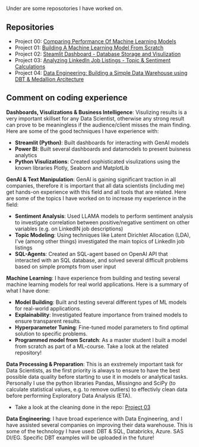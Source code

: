 # 
Under are some reposotories I have worked on. 

## Repositories 
- Project 00: [Comparing Performance Of Machine Learning Models](https://github.com/Er-F/00_Machine-Learning_Model-Comparison) 
- Project 01: [Building A Machine Learning Model From Scratch](https://github.com/Er-F/01_Building-Machine-Learning-Model-From-Scratch)
- Project 02: [Steamlit Dashboard - Database Storage and Visulization](https://github.com/Er-F/01_Project_GenAI)
- Project 03: [Analyzing LinkedIn Job Listings - Topic & Sentiment Calculations](https://github.com/Er-F/02_Project_Analysis)
- Project 04:  [Data Engineering: Building a Simple Data Warehouse using DBT & Medallion Arcitecture](https://github.com/Er-F/04_Project_DBT)


## Comment on coding experience 
  
**Dashboards, Visulizations & Business Intelligence**: Visulizing results is a very important skillset for any Data Scientist, otherwise any strong result can prove to be meaningless if the audience/client misses the main finding. Here are some of the good techniques I have experience with: 
- **Streamlit (Python)**: Built dashboards for interacting with GenAI models 
- **Power BI**: Built several dashboards and datamodels to present buisness analytics 
- **Python Visulizations**: Created sophisticated visulizations using the known libraries Plotly, Seaborn and MatplotLib 

**GenAI & Text Manipulation**: GenAI is gaining significant traction in all companies, therefore it is important that all data scientists (including me) get hands-on experience with this field and all tools that are related. Here are some of the topics I have worked on to increase my experience in the field: 
- **Sentiment Analysis**: Used LLAMA models to perform sentiment analysis to investigate correlation between positive/negative sentiment on other variables (e.g. on LinkedIN job descriptions)
- **Topic Modeling**: Using techniques like Latent Dirichlet Allocation (LDA), I’ve (among other things) investigated the main topics of LinkedIn job listings
- **SQL-Agents**: Created an SQL-agent based on OpenAI API that interacted with an SQL database, and solved several difficult problems based on simple prompts from user input 
  
**Machine Learning**: I have experience from building and testing several machine learning models for real world applications. Here is a summary of what I have done: 
- **Model Building**: Built and testing several different types of ML models for real-world applications.
- **Explainability**: Investigated feature importance from trained models to ensure transparent results.
- **Hyperparameter Tuning**: Fine-tuned model parameters to find optimal solution to specific problems.
- **Programmed model from Scratch**: As a master student I built a model from scratch as part of a ML-course. Take a look at the related repository!
  
**Data Processing & Preparation**: This is an exstremely important task for Data Scientists, as the first priority is always to ensure to have the best possible data quality before starting to use it in models or analytical tasks. Personally I use the python libraries Pandas, Missingno and SciPy (to calculate statistical values, e.g. to remove outliers) to effectivly clean data before performing Exploratory Data Analysis (ETA). 
- Take a look at the cleaning done in the repo: [Project 03](https://github.com/Er-F/02_Project_Analysis)

**Data Engineering**: I have broad experience with Data Engineering, and I have assisted several companies on improving their data warehouse. This is some of the technology I have used: DBT & SQL, Databricks, Azure. SAS DI/EG. Specific DBT examples will be uploaded in the future!
  
<!--- (Un Comment When You have projects to showcase 
<> ## 🚀 Other Projects
<> In addition to my GitHub repositories, I've worked on several other projects:
-->


